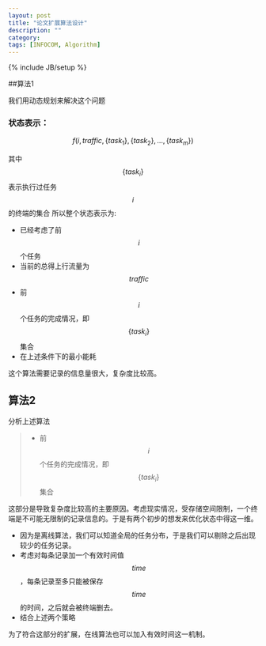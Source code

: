 ```yaml
---
layout: post
title: "论文扩展算法设计"
description: ""
category: 
tags: [INFOCOM, Algorithm]
---
```

{% include JB/setup %}

##算法1

我们用动态规划来解决这个问题

### 状态表示：

$$f(i,traffic,\{task_1\}, \{task_2\}, \ldots, \{task_m\})$$

其中 $$\{task_i\}$$ 表示执行过任务$$i$$的终端的集合
所以整个状态表示为:

- 已经考虑了前$$i$$个任务
- 当前的总得上行流量为$$traffic$$
- 前$$i$$个任务的完成情况，即$$\{task_i\}$$集合
- 在上述条件下的最小能耗


这个算法需要记录的信息量很大，复杂度比较高。

## 算法2

分析上述算法

> - 前$$i$$个任务的完成情况，即$$\{task_i\}$$集合

这部分是导致复杂度比较高的主要原因。考虑现实情况，受存储空间限制，一个终端是不可能无限制的记录信息的。于是有两个初步的想发来优化状态中得这一维。

- 因为是离线算法，我们可以知道全局的任务分布，于是我们可以剔除之后出现较少的任务记录。
- 考虑对每条记录加一个有效时间值$$time$$，每条记录至多只能被保存$$time$$的时间，之后就会被终端删去。
- 结合上述两个策略

为了符合这部分的扩展，在线算法也可以加入有效时间这一机制。

